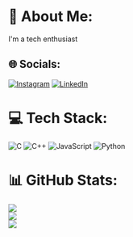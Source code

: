 # 💫 About Me:
I'm a tech enthusiast


## 🌐 Socials:
[![Instagram](https://img.shields.io/badge/Instagram-%23E4405F.svg?logo=Instagram&logoColor=white)](https://instagram.com/jenin_julie_cheriyan) [![LinkedIn](https://img.shields.io/badge/LinkedIn-%230077B5.svg?logo=linkedin&logoColor=white)](https://linkedin.com/in/jenin-cheriyan) 

# 💻 Tech Stack:
![C](https://img.shields.io/badge/c-%2300599C.svg?style=for-the-badge&logo=c&logoColor=white) ![C++](https://img.shields.io/badge/c++-%2300599C.svg?style=for-the-badge&logo=c%2B%2B&logoColor=white) ![JavaScript](https://img.shields.io/badge/javascript-%23323330.svg?style=for-the-badge&logo=javascript&logoColor=%23F7DF1E) ![Python](https://img.shields.io/badge/python-3670A0?style=for-the-badge&logo=python&logoColor=ffdd54)
# 📊 GitHub Stats:
![](https://github-readme-stats.vercel.app/api?username=jenincheriyan&theme=dark&hide_border=false&include_all_commits=false&count_private=false)<br/>
![](https://nirzak-streak-stats.vercel.app/?user=jenincheriyan&theme=dark&hide_border=false)<br/>
![](https://github-readme-stats.vercel.app/api/top-langs/?username=jenincheriyan&theme=dark&hide_border=false&include_all_commits=false&count_private=false&layout=compact)

<!-- Proudly created with GPRM ( https://gprm.itsvg.in ) -->
